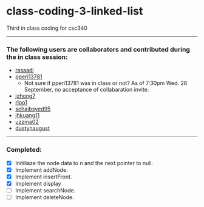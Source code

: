 # class-coding-3-linked-list
Third in class coding for csc340
_________
###  The following users are collaborators and contributed during the in class session:
* [rasaadi](https://github.com/rasaadi)
* [pperi13781](https://github.com/pperi13781)
  * Not sure if pperi13781 was in class or not? As of 7:30pm Wed. 28 September, no acceptance of collabaration invite.
* [jzhong7](https://github.com/jzhong7)
* [rloo1](https://github.com/rloo1)
* [sohaibsyed95](https://github.com/sohaibsyed95)
* [jhkuang11](https://github.com/jhkuang11)
* [uzzma02](https://github.com/uzzma02)
* [dustynaugust](https://github.com/dustynaugust)

________
### Completed:
- [X] Initiliaze the node data to n and the next pointer to null.
- [X] Implement addNode.
- [X] Implement insertFront.
- [X] Implement display
- [ ] Implement searchNode.
- [ ] Implement deleteNode.
